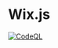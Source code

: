 # Wix.js


[![CodeQL](https://github.com/Wixonic/Wix.js/actions/workflows/codeql-analysis.yml/badge.svg)](https://github.com/Wixonic/Wix.js/actions/workflows/codeql-analysis.yml)
